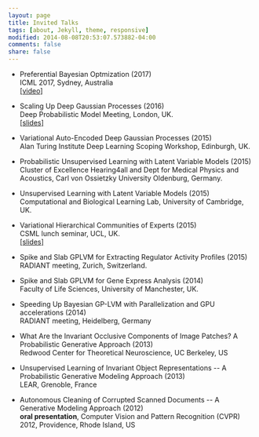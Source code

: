 ```yaml
---
layout: page
title: Invited Talks
tags: [about, Jekyll, theme, responsive]
modified: 2014-08-08T20:53:07.573882-04:00
comments: false
share: false
---
```

+   Preferential Bayesian Optmization (2017)  
    ICML 2017, Sydney, Australia  
    [[video]](https://vimeo.com/238266775)  

+   Scaling Up Deep Gaussian Processes (2016)  
    Deep Probabilistic Model Meeting, London, UK.  
    [[slides]](./slides/slides_London_2016.pdf)  

+   Variational Auto-Encoded Deep Gaussian Processes (2015)  
    Alan Turing Institute Deep Learning Scoping Workshop, Edinburgh, UK.  

+   Probabilistic Unsupervised Learning with Latent Variable Models (2015)  
    Cluster of Excellence Hearing4all and Dept for Medical Physics and Acoustics, Carl von Ossietzky University Oldenburg, Germany.  

+   Unsupervised Learning with Latent Variable Models (2015)  
    Computational and Biological Learning Lab, University of Cambridge, UK.  

+	Variational Hierarchical Communities of Experts (2015)  
	CSML lunch seminar, UCL, UK.  
	[[slides]](./pdfs/slides_UCL_2015.pdf)

+	Spike and Slab GPLVM for Extracting Regulator Activity Profiles (2015)  
	RADIANT meeting, Zurich, Switzerland.

+	Spike and Slab GPLVM for Gene Express Analysis (2014)  
	Faculty of Life Sciences, University of Manchester, UK.

+	Speeding Up Bayesian GP-LVM with Parallelization and GPU accelerations (2014)  
	RADIANT meeting, Heidelberg, Germany

+	What Are the Invariant Occlusive Components of Image Patches? A Probabilistic Generative Approach (2013)  
	Redwood Center for Theoretical Neuroscience, UC Berkeley, US

+	Unsupervised Learning of Invariant Object Representations -- A Probabilistic Generative Modeling Approach (2013)  
	LEAR, Grenoble, France

+	Autonomous Cleaning of Corrupted Scanned Documents -- A Generative Modeling Approach (2012)  
	**oral presentation**, Computer Vision and Pattern Recognition (CVPR) 2012, Providence, Rhode Island, US
